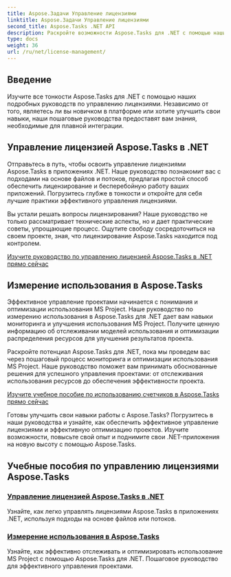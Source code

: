 ```yaml
---
title: Aspose.Задачи Управление лицензиями
linktitle: Aspose.Задачи Управление лицензиями
second_title: Aspose.Tasks .NET API
description: Раскройте возможности Aspose.Tasks для .NET с помощью наших подробных руководств. Управляйте лицензиями и оптимизируйте использование MS Project для эффективного управления проектами.
type: docs
weight: 36
url: /ru/net/license-management/
---
```


## Введение

Изучите все тонкости Aspose.Tasks для .NET с помощью наших подробных руководств по управлению лицензиями. Независимо от того, являетесь ли вы новичком в платформе или хотите улучшить свои навыки, наши пошаговые руководства предоставят вам знания, необходимые для плавной интеграции.

## Управление лицензией Aspose.Tasks в .NET

Отправьтесь в путь, чтобы освоить управление лицензиями Aspose.Tasks в приложениях .NET. Наше руководство познакомит вас с подходами на основе файлов и потоков, предлагая простой способ обеспечить лицензирование и бесперебойную работу ваших приложений. Погрузитесь глубже в тонкости и откройте для себя лучшие практики эффективного управления лицензиями.

Вы устали решать вопросы лицензирования? Наше руководство не только рассматривает технические аспекты, но и дает практические советы, упрощающие процесс. Ощутите свободу сосредоточиться на своем проекте, зная, что лицензирование Aspose.Tasks находится под контролем.

[Изучите руководство по управлению лицензией Aspose.Tasks в .NET прямо сейчас](./managing-license/)

## Измерение использования в Aspose.Tasks

Эффективное управление проектами начинается с понимания и оптимизации использования MS Project. Наше руководство по измерению использования в Aspose.Tasks для .NET дает вам навыки мониторинга и улучшения использования MS Project. Получите ценную информацию об отслеживании моделей использования и оптимизации распределения ресурсов для улучшения результатов проекта.

Раскройте потенциал Aspose.Tasks для .NET, пока мы проведем вас через пошаговый процесс мониторинга и оптимизации использования MS Project. Наше руководство поможет вам принимать обоснованные решения для успешного управления проектами: от отслеживания использования ресурсов до обеспечения эффективности проекта.

[Изучите учебное пособие по использованию счетчиков в Aspose.Tasks прямо сейчас](./metering-usage/)

Готовы улучшить свои навыки работы с Aspose.Tasks? Погрузитесь в наши руководства и узнайте, как обеспечить эффективное управление лицензиями и эффективную оптимизацию проектов. Изучите возможности, повысьте свой опыт и поднимите свои .NET-приложения на новую высоту с помощью Aspose.Tasks.

## Учебные пособия по управлению лицензиями Aspose.Tasks
### [Управление лицензией Aspose.Tasks в .NET](./managing-license/)
Узнайте, как легко управлять лицензиями Aspose.Tasks в приложениях .NET, используя подходы на основе файлов или потоков.
### [Измерение использования в Aspose.Tasks](./metering-usage/)
Узнайте, как эффективно отслеживать и оптимизировать использование MS Project с помощью Aspose.Tasks для .NET. Пошаговое руководство для эффективного управления проектами.